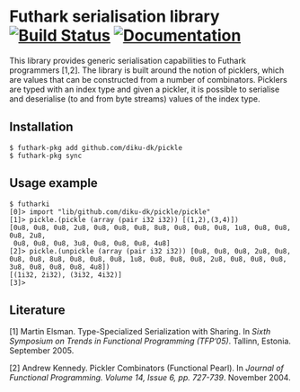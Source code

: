 # Futhark serialisation library [![Build Status](https://travis-ci.org/diku-dk/pickle.svg?branch=master)](https://travis-ci.org/diku-dk/pickle) [![Documentation](https://futhark-lang.org/pkgs/github.com/diku-dk/pickle/status.svg)](https://futhark-lang.org/pkgs/github.com/diku-dk/pickle/latest/)

This library provides generic serialisation capabilities to Futhark
programmers [1,2]. The library is built around the notion of picklers,
which are values that can be constructed from a number of
combinators. Picklers are typed with an index type and given a
pickler, it is possible to serialise and deserialise (to and from byte
streams) values of the index type.

## Installation

```
$ futhark-pkg add github.com/diku-dk/pickle
$ futhark-pkg sync
```

## Usage example

```
$ futharki
[0]> import "lib/github.com/diku-dk/pickle/pickle"
[1]> pickle.(pickle (array (pair i32 i32)) [(1,2),(3,4)])
[0u8, 0u8, 0u8, 2u8, 0u8, 0u8, 0u8, 8u8, 0u8, 0u8, 0u8, 1u8, 0u8, 0u8, 0u8, 2u8,
 0u8, 0u8, 0u8, 3u8, 0u8, 0u8, 0u8, 4u8]
[2]> pickle.(unpickle (array (pair i32 i32)) [0u8, 0u8, 0u8, 2u8, 0u8, 0u8, 0u8, 8u8, 0u8, 0u8, 0u8, 1u8, 0u8, 0u8, 0u8, 2u8, 0u8, 0u8, 0u8, 3u8, 0u8, 0u8, 0u8, 4u8])
[(1i32, 2i32), (3i32, 4i32)]
[3]>
```

## Literature

[1] Martin Elsman. Type-Specialized Serialization with Sharing. In
*Sixth Symposium on Trends in Functional Programming (TFP’05)*. Tallinn,
Estonia. September 2005.

[2] Andrew Kennedy. Pickler Combinators (Functional Pearl). In
*Journal of Functional Programming. Volume 14, Issue 6,
pp. 727-739*. November 2004.
